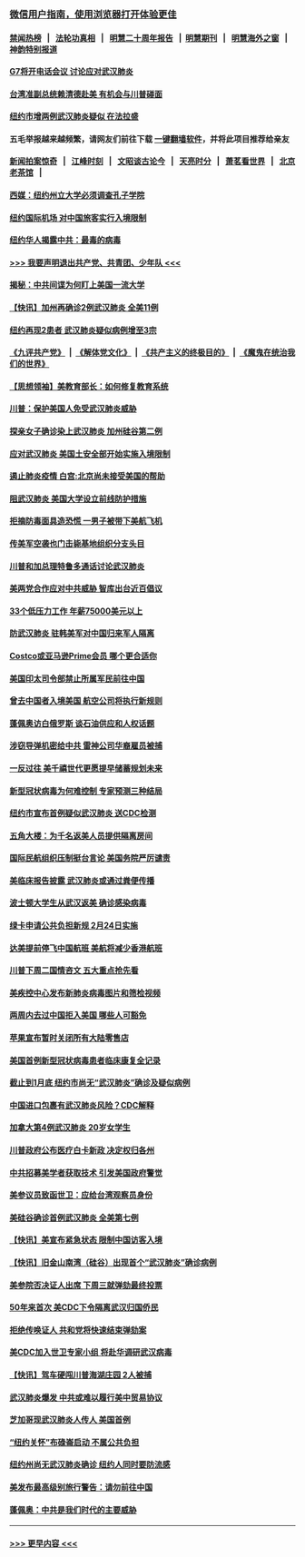 ### [微信用户指南，使用浏览器打开体验更佳](https://github.com/gfw-breaker/banned-news1/blob/master/indexes/wechat-guide.md?t=0)
#### [禁闻热榜](热点新闻.md?t=0)  &nbsp;&nbsp;|&nbsp;&nbsp; [法轮功真相](https://github.com/gfw-breaker/truth/blob/master/README.md?t=0) &nbsp;&nbsp;|&nbsp;&nbsp; [明慧二十周年报告](https://github.com/gfw-breaker/mh-reports/blob/master/README.md?t=0) &nbsp;&nbsp;|&nbsp;&nbsp;[明慧期刊](https://github.com/gfw-breaker/mh-qikan) &nbsp;&nbsp;|&nbsp;&nbsp; [明慧海外之窗](https://github.com/gfw-breaker/mh-news/blob/master/README.md?t=0) &nbsp;&nbsp;|&nbsp;&nbsp; [神韵特别报道](https://github.com/gfw-breaker/mh-news/blob/master/shenyun.md?t=0)
#### [G7将开电话会议 讨论应对武汉肺炎](../pages/nsc412/n11841658.md?t=02032322) 
#### [台湾准副总统赖清德赴美 有机会与川普碰面](../pages/nsc412/n11841332.md?t=02032322) 
#### [纽约市增两例武汉肺炎疑似 在法拉盛](../pages/nsc412/n11840625.md?t=02032322) 
#### 五毛举报越来越频繁，请网友们前往下载 [一键翻墙软件](https://github.com/gfw-breaker/ssr-accounts)，并将此项目推荐给亲友
#### [新闻拍案惊奇](https://github.com/gfw-breaker/banned-news1/blob/master/pages/link4.md) &nbsp;&nbsp;|&nbsp;&nbsp; [江峰时刻](https://github.com/gfw-breaker/banned-news1/blob/master/pages/link4.md) &nbsp;&nbsp;|&nbsp;&nbsp; [文昭谈古论今](https://github.com/gfw-breaker/banned-news1/blob/master/pages/link4.md) &nbsp;&nbsp;|&nbsp;&nbsp; [天亮时分](https://github.com/gfw-breaker/banned-news1/blob/master/pages/link4.md) &nbsp;&nbsp;|&nbsp;&nbsp; [萧茗看世界](https://github.com/gfw-breaker/banned-news1/blob/master/pages/link4.md) &nbsp;&nbsp;|&nbsp;&nbsp; [北京老茶馆](https://github.com/gfw-breaker/banned-news1/blob/master/pages/link4.md) &nbsp;&nbsp;|&nbsp;&nbsp; 
#### [西媒：纽约州立大学必须调查孔子学院](../pages/nsc412/n11840637.md?t=02032322) 
#### [纽约国际机场  对中国旅客实行入境限制](../pages/nsc412/n11840619.md?t=02032322) 
#### [纽约华人揭露中共：最毒的病毒](../pages/nsc412/n11840631.md?t=02032322) 
#### [>>> 我要声明退出共产党、共青团、少年队 <<<](https://github.com/begood0513/goodnews/blob/master/quit/letter.md) 
#### [揭秘：中共间谍为何盯上美国一流大学](../pages/nsc412/n11840270.md?t=02032322) 
#### [【快讯】加州再确诊2例武汉肺炎 全美11例](../pages/nsc412/n11840339.md?t=02032322) 
#### [纽约再现2患者 武汉肺炎疑似病例增至3宗](../pages/nsc412/n11840010.md?t=02032322) 
#### [《九评共产党》](https://github.com/begood0513/9ping.md/blob/master/README.md) &nbsp;|&nbsp; [《解体党文化》](../../../../jtdwh.md/blob/master/README.md)  &nbsp;|&nbsp; [《共产主义的终极目的》](../../../../gczydzjmd.md/blob/master/README.md) &nbsp;|&nbsp; [《魔鬼在统治我们的世界》](../../../../mgztzwmdsj.md/blob/master/README.md) 
#### [【思想领袖】美教育部长：如何修复教育系统](../pages/nsc412/n11690865.md?t=02032322) 
#### [川普：保护美国人免受武汉肺炎威胁](../pages/nsc412/n11839718.md?t=02032322) 
#### [探亲女子确诊染上武汉肺炎 加州硅谷第二例](../pages/nsc412/n11839784.md?t=02032322) 
#### [应对武汉肺炎 美国土安全部开始实施入境限制](../pages/nsc412/n11839729.md?t=02032322) 
#### [遏止肺炎疫情 白宫:北京尚未接受美国的帮助](../pages/nsc412/n11839660.md?t=02032322) 
#### [阻武汉肺炎 美国大学设立前线防护措施](../pages/nsc412/n11839479.md?t=02032322) 
#### [拒摘防毒面具造恐慌 一男子被带下美航飞机](../pages/nsc412/n11839455.md?t=02032322) 
#### [传美军空袭也门击毙基地组织分支头目](../pages/nsc412/n11839210.md?t=02032322) 
#### [川普和加总理特鲁多通话讨论武汉肺炎](../pages/nsc412/n11839128.md?t=02032322) 
#### [美两党合作应对中共威胁 智库出台近百倡议](../pages/nsc412/n11838437.md?t=02032322) 
#### [33个低压力工作 年薪75000美元以上](../pages/nsc412/n11834441.md?t=02032322) 
#### [防武汉肺炎 驻韩美军对中国归来军人隔离](../pages/nsc412/n11838970.md?t=02032322) 
#### [Costco或亚马逊Prime会员 哪个更合适你](../pages/nsc412/n11834459.md?t=02032322) 
#### [美国印太司令部禁止所属军民前往中国](../pages/nsc412/n11838418.md?t=02032322) 
#### [曾去中国者入境美国 航空公司将执行新规则](../pages/nsc412/n11838375.md?t=02032322) 
#### [蓬佩奥访白俄罗斯 谈石油供应和人权话题](../pages/nsc412/n11838242.md?t=02032322) 
#### [涉窃导弹机密给中共 雷神公司华裔雇员被捕](../pages/nsc412/n11838129.md?t=02032322) 
#### [一反过往 美千禧世代更愿提早储蓄规划未来](../pages/nsc412/n11837601.md?t=02032322) 
#### [新型冠状病毒为何难控制 专家预测三种结局](../pages/nsc412/n11838002.md?t=02032322) 
#### [纽约市宣布首例疑似武汉肺炎 送CDC检测](../pages/nsc412/n11837852.md?t=02032322) 
#### [五角大楼：为千名返美人员提供隔离房间](../pages/nsc412/n11837831.md?t=02032322) 
#### [国际民航组织压制挺台言论 美国务院严厉谴责](../pages/nsc412/n11837791.md?t=02032322) 
#### [美临床报告披露 武汉肺炎或通过粪便传播](../pages/nsc412/n11837626.md?t=02032322) 
#### [波士顿大学生从武汉返美 确诊感染病毒](../pages/nsc412/n11837580.md?t=02032322) 
#### [绿卡申请公共负担新规 2月24日实施](../pages/nsc412/n11836634.md?t=02032322) 
#### [达美提前停飞中国航班 美航将减少香港航班](../pages/nsc412/n11837649.md?t=02032322) 
#### [川普下周二国情咨文 五大重点抢先看](../pages/nsc412/n11837512.md?t=02032322) 
#### [美疾控中心发布新肺炎病毒图片和筛检视频](../pages/nsc412/n11837491.md?t=02032322) 
#### [两周内去过中国拒入美国 哪些人可豁免](../pages/nsc412/n11837400.md?t=02032322) 
#### [苹果宣布暂时关闭所有大陆零售店](../pages/nsc412/n11837097.md?t=02032322) 
#### [美国首例新型冠状病毒患者临床康复全记录](../pages/nsc412/n11836513.md?t=02032322) 
#### [截止到1月底  纽约市尚无“武汉肺炎”确诊及疑似病例](../pages/nsc412/n11836657.md?t=02032322) 
#### [中国进口包裹有武汉肺炎风险？CDC解释](../pages/nsc412/n11836321.md?t=02032322) 
#### [加拿大第4例武汉肺炎 20岁女学生](../pages/nsc412/n11836537.md?t=02032322) 
#### [川普政府公布医疗白卡新政 决定权归各州](../pages/nsc412/n11836336.md?t=02032322) 
#### [中共招募美学者获取技术 引发美国政府警觉](../pages/nsc412/n11836277.md?t=02032322) 
#### [美参议员致函世卫：应给台湾观察员身份](../pages/nsc412/n11836183.md?t=02032322) 
#### [美硅谷确诊首例武汉肺炎 全美第七例](../pages/nsc412/n11836093.md?t=02032322) 
#### [【快讯】美宣布紧急状态 限制中国访客入境](../pages/nsc412/n11836030.md?t=02032322) 
#### [【快讯】旧金山南湾（硅谷）出现首个“武汉肺炎”确诊病例](../pages/nsc412/n11836084.md?t=02032322) 
#### [美参院否决证人出席 下周三就弹劾最终投票](../pages/nsc412/n11835900.md?t=02032322) 
#### [50年来首次 美CDC下令隔离武汉归国侨民](../pages/nsc412/n11835854.md?t=02032322) 
#### [拒绝传唤证人 共和党将快速结束弹劾案](../pages/nsc412/n11835573.md?t=02032322) 
#### [美CDC加入世卫专家小组 将赴华调研武汉病毒](../pages/nsc412/n11835584.md?t=02032322) 
#### [【快讯】驾车硬闯川普海湖庄园 2人被捕](../pages/nsc412/n11835785.md?t=02032322) 
#### [武汉肺炎爆发 中共或难以履行美中贸易协议](../pages/nsc412/n11834752.md?t=02032322) 
#### [芝加哥现武汉肺炎人传人 美国首例](../pages/nsc412/n11834730.md?t=02032322) 
#### [“纽约关怀”布碌崙启动  不属公共负担](../pages/nsc412/n11834269.md?t=02032322) 
#### [纽约州尚无武汉肺炎确诊  纽约人同时要防流感](../pages/nsc412/n11834247.md?t=02032322) 
#### [美发布最高级别旅行警告：请勿前往中国](../pages/nsc412/n11834038.md?t=02032322) 
#### [蓬佩奥：中共是我们时代的主要威胁](../pages/nsc412/n11833434.md?t=02032322) 

----
#### [ >>> 更早内容 <<< ](../indexes/nsc412-earlier.md)
